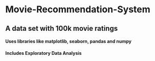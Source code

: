 # Movie-Recommendation-System
## A data set with 100k movie ratings
#### Uses libraries like matplotlib, seaborn, pandas and numpy
#### Includes Exploratory Data Analysis 
